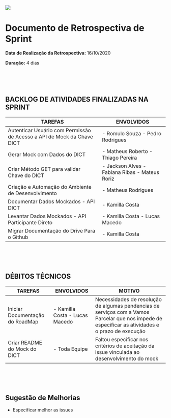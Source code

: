 
[![](https://github.com/Vamos-Parcelar-Lift-Learning/Documentos/blob/main/Imagens/cabecalho_relatorios.png)](https://github.com/Vamos-Parcelar-Lift-Learning/Documentos/blob/main/Imagens/cabecalho_relatorios.png)

# Documento de Retrospectiva de Sprint

**Data de Realização da Retrospectiva:** 16/10/2020


**Duração:** 4 dias

<br/>
<br/>
<br/>

BACKLOG DE ATIVIDADES FINALIZADAS NA SPRINT
-----------------
|TAREFAS|ENVOLVIDOS|
|-------|----------|
|Autenticar Usuário com Permissão de Acesso a API de Mock da Chave DICT | - Romulo Souza - Pedro Rodrigues|
|Gerar Mock com Dados do DICT| - Matheus Roberto - Thiago Pereira|
|Criar Método GET para validar Chave do DICT| - Jackson Alves - Fabiana Ribas - Mateus Roriz|
|Criação e Automação do Ambiente de Desenvolvimento| - Matheus Rodrigues|
|Documentar Dados Mockados - API DICT| - Kamilla Costa|
|Levantar Dados Mockados - API Participante Direto| - Kamilla Costa - Lucas Macedo|
|Migrar Documentação do Drive Para o Github| - Kamilla Costa|

<br/>
<br/>
<br/>

DÉBITOS TÉCNICOS
-------------------------
|TAREFAS|ENVOLVIDOS|MOTIVO|
|-------|----------|------|
|Iniciar Documentação do RoadMap| - Kamilla Costa - Lucas Macedo|Necessidades de resolução de algumas pendencias de serviços com a Vamos Parcelar que nos impede de especificar as atividades e o prazo de execução|
|Criar README do Mock do DICT| - Toda Equipe| Faltou especificar nos critérios de aceitação da issue vinculada ao desenvolvimento do mock|

<br/>
<br/>
<br/>

## Sugestão de Melhorias

- Especificar melhor as issues